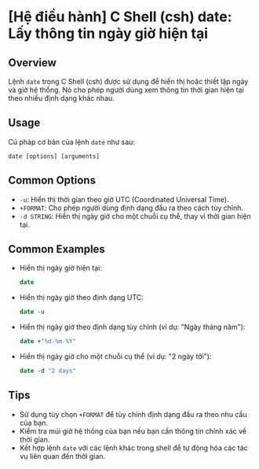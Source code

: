 # [Hệ điều hành] C Shell (csh) date: Lấy thông tin ngày giờ hiện tại

## Overview
Lệnh `date` trong C Shell (csh) được sử dụng để hiển thị hoặc thiết lập ngày và giờ hệ thống. Nó cho phép người dùng xem thông tin thời gian hiện tại theo nhiều định dạng khác nhau.

## Usage
Cú pháp cơ bản của lệnh `date` như sau:
```
date [options] [arguments]
```

## Common Options
- `-u`: Hiển thị thời gian theo giờ UTC (Coordinated Universal Time).
- `+FORMAT`: Cho phép người dùng định dạng đầu ra theo cách tùy chỉnh.
- `-d STRING`: Hiển thị ngày giờ cho một chuỗi cụ thể, thay vì thời gian hiện tại.

## Common Examples
- Hiển thị ngày giờ hiện tại:
  ```csh
  date
  ```

- Hiển thị ngày giờ theo định dạng UTC:
  ```csh
  date -u
  ```

- Hiển thị ngày giờ theo định dạng tùy chỉnh (ví dụ: "Ngày tháng năm"):
  ```csh
  date +"%d-%m-%Y"
  ```

- Hiển thị ngày giờ cho một chuỗi cụ thể (ví dụ: "2 ngày tới"):
  ```csh
  date -d "2 days"
  ```

## Tips
- Sử dụng tùy chọn `+FORMAT` để tùy chỉnh định dạng đầu ra theo nhu cầu của bạn.
- Kiểm tra múi giờ hệ thống của bạn nếu bạn cần thông tin chính xác về thời gian.
- Kết hợp lệnh `date` với các lệnh khác trong shell để tự động hóa các tác vụ liên quan đến thời gian.